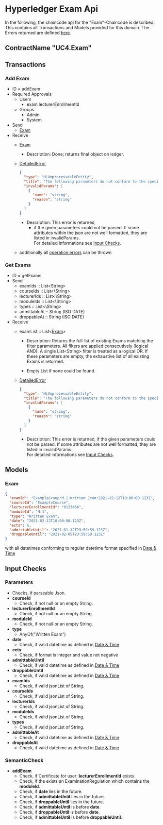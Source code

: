 # Hyperledger Exam Api

In the following, the chaincode api for the "Exam"-Chaincode is described.
This contains all Transactions and Models provided for this domain.
The Errors returned are defined [here](../errors.md#Errors).

## ContractName "UC4.Exam"

## Transactions

### Add Exam
- ID = addExam
- Required Approvals
  - Users
    - exam.lecturerEnrollmentId
  - Groups
    - Admin
    - System
- Send
    - [Exam](#Exam)
- Receive
    - [Exam](#Exam)
      -  Description: Done; returns final object on ledger.
    - [DetailedError](../errors.md#DetailedError) 
      ```json
      {
        "type": "HLUnprocessableEntity",
        "title": "The following parameters do not conform to the specified format",
        "invalidParams": [
          {
            "name": "string",
            "reason": "string"
          }
        ]
      }
      ```
       - Description: This error is returned, 
         - if the given parameters could not be parsed. If some attributes within the json are not well formatted, they are listed in invalidParams.  
            For detailed informations see [Input Checks](#Checks).
    
    - additionally all [operation errors](../errors.md#AllOperations) can be thrown
    

### Get Exams
- ID = getExams
- Send
    - examIds :: List\<String\>
    - courseIds :: List<\String\>
    - lecturerIds :: List<\String\>
    - moduleIds :: List<\String\>
    - types :: List<\String\>
    - admittableAt :: String (ISO DATE)
    - droppableAt :: String (ISO DATE)
- Receive
    - examList :: List\<[Exam](#Exam)\>
      - Description: Returns the full list of existing Exams matching the filter parameters.
        All filters are applied consecutively (logical AND).
        A single List\<String\> filter is treated as a logical OR.
        If these parameters are empty, the exhaustive list of all existing Exams is returned.

      - Empty List if none could be found.

    - [DetailedError](../errors.md#DetailedError) 
      ```json
      {
        "type": "HLUnprocessableEntity",
        "title": "The following parameters do not conform to the specified format",
        "invalidParams": [
          {
            "name": "string",
            "reason": "string"
          }
        ]
      }
      ```
       - Description: This error is returned, if the given parameters could not be parsed. If some attributes are not well formatted, they are listed in invalidParams.  
       For detailed informations see [Input Checks](#Checks).

## <a id="Models" />Models

### <a id="Exam" />Exam
```json
{
  "examId": "ExampleGroup:M.1:Written Exam:2021-02-12T10:00:00.123Z",
  "courseId": "ExampleCourse",
  "lecturerEnrollmentId": "0123456",
  "moduleId": "M.1",
  "type": "Written Exam",
  "date": "2021-02-12T10:00:00.123Z",
  "ects": 6,
  "admittableUntil": "2021-01-12T23:59:59.123Z",
  "droppableUntil": "2021-02-05T23:59:59.123Z"
}
```
with all datetimes conforming to regular datetime format specified in [Date & Time](./general.md#Date&Time)

## <a id="Checks" />Input Checks
### <a id="parameterChecks" />Parameters
- Checks, if parseable Json.
- **courseId**
  - Check, if not null or an empty String.
- **lecturerEnrollmentId**
  - Check, if not null or an empty String.
- **moduleId**
  - Check, if not null or an empty String.
- **type**
  - AnyOf("Written Exam")
- **date**
  - Check, if valid datetime as defined in [Date & Time](./general.md#Date&Time)
- **ects**
  - Check, if format is integer and value not negative
- **admittableUntil**
  - Check, if valid datetime as defined in [Date & Time](./general.md#Date&Time)
- **droppableUntil**
  - Check, if valid datetime as defined in [Date & Time](./general.md#Date&Time)
- **examIds**
  - Check, if valid jsonList of String.
- **courseIds**
  - Check, if valid jsonList of String.
- **lecturerIds**
  - Check, if valid jsonList of String.
- **moduleIds**
  - Check, if valid jsonList of String.
- **types**
  - Check, if valid jsonList of String.
- **admittableAt**
  - Check, if valid datetime as defined in [Date & Time](./general.md#Date&Time)
- **droppableAt**
  - Check, if valid datetime as defined in [Date & Time](./general.md#Date&Time)
  

### <a id="semanticChecks" />SemanticCheck

- **addExam**
  - Check, if Certificate for user: **lecturerEnrollmentId** exists
  - Check, if the exists an ExaminationRegulation which contains the **moduleId**.
  - Check, if **date** lies in the future.
  - Check, if **admittableUntil** lies in the future.
  - Check, if **droppableUntil** lies in the future.
  - Check, if **admittableUntil** is before **date**.
  - Check, if **droppableUntil** is before **date**.
  - Check, if **admittableUntil** is before **droppableUntil**.
